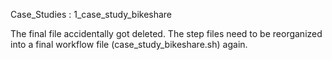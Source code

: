 Case_Studies : 1_case_study_bikeshare


The final file accidentally got deleted. The step files need to be reorganized into a final workflow file (case_study_bikeshare.sh) again. 
